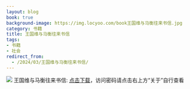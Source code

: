 ```yaml
---
layout: blog
book: true
background-image: https://img.locyoo.com/book王国维与马衡往来书信.jpg
category: 书籍
title: 王国维与马衡往来书信
tags:
- 书籍
- 社会
redirect_from:
  - /2024/03/王国维与马衡往来书信/
---
```

![](https://img.locyoo.com/book王国维与马衡往来书信.jpg)
王国维与马衡往来书信: <a name = "ref1" href="https://url18.ctfile.com/f/50983618-1269466696-699b0b?p=3619">点击下载</a>，访问密码请点击右上方“关于”自行查看